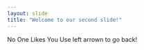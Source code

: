 ```yaml
---
layout: slide
title: "Welcome to our second slide!"
---
```

No One Likes You
Use left arrown to go back!
